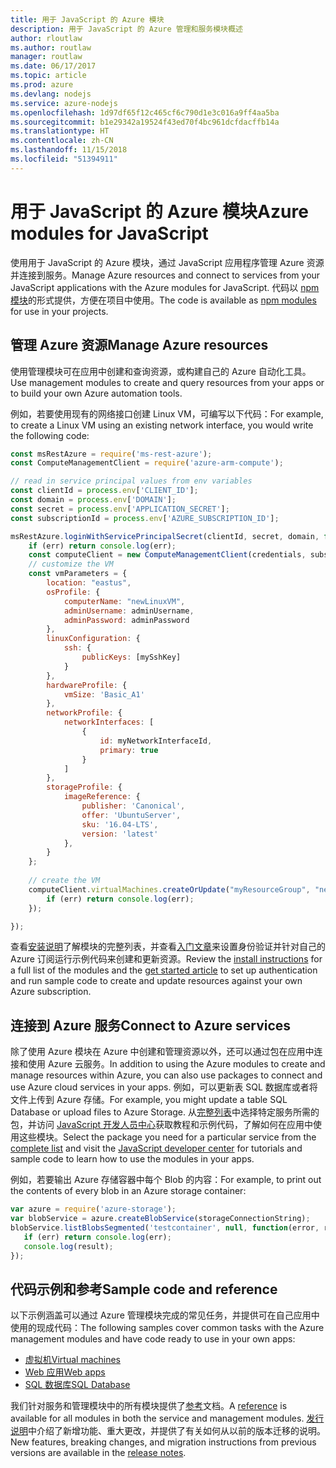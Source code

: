 ```yaml
---
title: 用于 JavaScript 的 Azure 模块
description: 用于 JavaScript 的 Azure 管理和服务模块概述
author: rloutlaw
ms.author: routlaw
manager: routlaw
ms.date: 06/17/2017
ms.topic: article
ms.prod: azure
ms.devlang: nodejs
ms.service: azure-nodejs
ms.openlocfilehash: 1d97df65f12c465cf6c790d1e3c016a9ff4aa5ba
ms.sourcegitcommit: b1e29342a19524f43ed70f4bc961dcfdacffb14a
ms.translationtype: HT
ms.contentlocale: zh-CN
ms.lasthandoff: 11/15/2018
ms.locfileid: "51394911"
---
```

# <a name="azure-modules-for-javascript"></a><span data-ttu-id="6b0d4-103">用于 JavaScript 的 Azure 模块</span><span class="sxs-lookup"><span data-stu-id="6b0d4-103">Azure modules for JavaScript</span></span>

<span data-ttu-id="6b0d4-104">使用用于 JavaScript 的 Azure 模块，通过 JavaScript 应用程序管理 Azure 资源并连接到服务。</span><span class="sxs-lookup"><span data-stu-id="6b0d4-104">Manage Azure resources and connect to services from your JavaScript applications with the Azure modules for JavaScript.</span></span> <span data-ttu-id="6b0d4-105">代码以 [npm 模块](node-sdk-azure-install.md)的形式提供，方便在项目中使用。</span><span class="sxs-lookup"><span data-stu-id="6b0d4-105">The code is available as [npm modules](node-sdk-azure-install.md) for use in your projects.</span></span> 

## <a name="manage-azure-resources"></a><span data-ttu-id="6b0d4-106">管理 Azure 资源</span><span class="sxs-lookup"><span data-stu-id="6b0d4-106">Manage Azure resources</span></span>

<span data-ttu-id="6b0d4-107">使用管理模块可在应用中创建和查询资源，或构建自己的 Azure 自动化工具。</span><span class="sxs-lookup"><span data-stu-id="6b0d4-107">Use management modules to create and query resources from your apps or to build your own Azure automation tools.</span></span> 

<span data-ttu-id="6b0d4-108">例如，若要使用现有的网络接口创建 Linux VM，可编写以下代码：</span><span class="sxs-lookup"><span data-stu-id="6b0d4-108">For example, to create a Linux VM using an existing network interface, you would write the following code:</span></span>

```javascript
const msRestAzure = require('ms-rest-azure');
const ComputeManagementClient = require('azure-arm-compute');

// read in service principal values from env variables
const clientId = process.env['CLIENT_ID'];
const domain = process.env['DOMAIN'];
const secret = process.env['APPLICATION_SECRET'];
const subscriptionId = process.env['AZURE_SUBSCRIPTION_ID'];

msRestAzure.loginWithServicePrincipalSecret(clientId, secret, domain, function (err, credentials, subscriptions) {
    if (err) return console.log(err);
    const computeClient = new ComputeManagementClient(credentials, subscriptionId);
    // customize the VM 
    const vmParameters = {
        location: "eastus",
        osProfile: {
            computerName: "newLinuxVM",
            adminUsername: adminUsername,
            adminPassword: adminPassword
        },
        linuxConfiguration: {
            ssh: {
                publicKeys: [mySshKey]
            }
        },
        hardwareProfile: {
            vmSize: 'Basic_A1'
        },
        networkProfile: {
            networkInterfaces: [
                {
                    id: myNetworkInterfaceId,
                    primary: true
                }
            ]
        },
        storageProfile: {
            imageReference: {
                publisher: 'Canonical',
                offer: 'UbuntuServer',
                sku: '16.04-LTS',
                version: 'latest'
            },
        }
    };
 
    // create the VM
    computeClient.virtualMachines.createOrUpdate("myResourceGroup", "newLinuxVM", vmParameters, function (err, data) {
        if (err) return console.log(err);
    });

});
```

<span data-ttu-id="6b0d4-109">查看[安装说明](node-sdk-azure-install.md)了解模块的完整列表，并查看[入门文章](node-sdk-azure-get-started.md)来设置身份验证并针对自己的 Azure 订阅运行示例代码来创建和更新资源。</span><span class="sxs-lookup"><span data-stu-id="6b0d4-109">Review the [install instructions](node-sdk-azure-install.md) for a full list of the modules and the [get started article](node-sdk-azure-get-started.md) to set up authentication and run sample code to create and update resources against your own Azure subscription.</span></span> 

## <a name="connect-to-azure-services"></a><span data-ttu-id="6b0d4-110">连接到 Azure 服务</span><span class="sxs-lookup"><span data-stu-id="6b0d4-110">Connect to Azure services</span></span>

<span data-ttu-id="6b0d4-111">除了使用 Azure 模块在 Azure 中创建和管理资源以外，还可以通过包在应用中连接和使用 Azure 云服务。</span><span class="sxs-lookup"><span data-stu-id="6b0d4-111">In addition to using the Azure modules to create and manage resources within Azure, you can also use packages to connect and use Azure cloud services in your apps.</span></span> <span data-ttu-id="6b0d4-112">例如，可以更新表 SQL 数据库或者将文件上传到 Azure 存储。</span><span class="sxs-lookup"><span data-stu-id="6b0d4-112">For example, you might update a table SQL Database or upload files to Azure Storage.</span></span> <span data-ttu-id="6b0d4-113">从[完整列表](node-sdk-azure-install.md)中选择特定服务所需的包，并访问 [JavaScript 开发人员中心](https://azure.microsoft.com/develop/nodejs/)获取教程和示例代码，了解如何在应用中使用这些模块。</span><span class="sxs-lookup"><span data-stu-id="6b0d4-113">Select the package you need for a particular service from the [complete list](node-sdk-azure-install.md) and visit the [JavaScript developer center](https://azure.microsoft.com/develop/nodejs/) for tutorials and sample code to learn how to use the modules in your apps.</span></span>

<span data-ttu-id="6b0d4-114">例如，若要输出 Azure 存储容器中每个 Blob 的内容：</span><span class="sxs-lookup"><span data-stu-id="6b0d4-114">For example, to print out the contents of every blob in an Azure storage container:</span></span>

```javascript
var azure = require('azure-storage');
var blobService = azure.createBlobService(storageConnectionString);
blobService.listBlobsSegmented('testcontainer', null, function(error, result, response) {
   if (err) return console.log(err);
   console.log(result);
});
```

## <a name="sample-code-and-reference"></a><span data-ttu-id="6b0d4-115">代码示例和参考</span><span class="sxs-lookup"><span data-stu-id="6b0d4-115">Sample code and reference</span></span>

<span data-ttu-id="6b0d4-116">以下示例涵盖可以通过 Azure 管理模块完成的常见任务，并提供可在自己应用中使用的现成代码：</span><span class="sxs-lookup"><span data-stu-id="6b0d4-116">The following samples cover common tasks with the Azure management modules and have code ready to use in your own apps:</span></span>

- [<span data-ttu-id="6b0d4-117">虚拟机</span><span class="sxs-lookup"><span data-stu-id="6b0d4-117">Virtual machines</span></span>](node-samples-services-compute.md)
- [<span data-ttu-id="6b0d4-118">Web 应用</span><span class="sxs-lookup"><span data-stu-id="6b0d4-118">Web apps</span></span>](node-samples-services-web-and-mobile.md)
- [<span data-ttu-id="6b0d4-119">SQL 数据库</span><span class="sxs-lookup"><span data-stu-id="6b0d4-119">SQL Database</span></span>](node-samples-services-database.md)
   
<span data-ttu-id="6b0d4-120">我们针对服务和管理模块中的所有模块提供了[参考](https://docs.microsoft.com/javascript/api)文档。</span><span class="sxs-lookup"><span data-stu-id="6b0d4-120">A [reference](https://docs.microsoft.com/javascript/api) is available for all modules in both the service and management modules.</span></span> <span data-ttu-id="6b0d4-121">[发行说明](https://github.com/Azure/azure-sdk-for-node/releases)中介绍了新增功能、重大更改，并提供了有关如何从以前的版本迁移的说明。</span><span class="sxs-lookup"><span data-stu-id="6b0d4-121">New features, breaking changes, and migration instructions from previous versions are available in the [release notes](https://github.com/Azure/azure-sdk-for-node/releases).</span></span>
